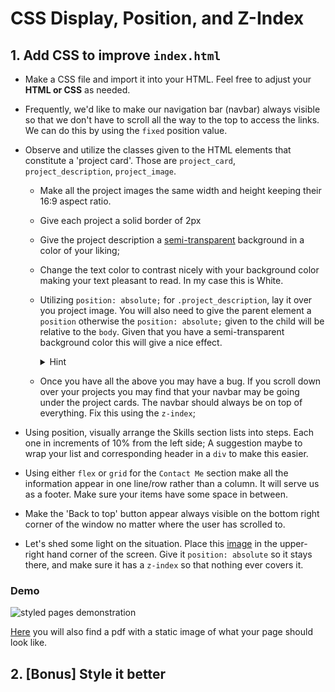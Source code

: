 # CSS Display, Position, and Z-Index


## 1. Add CSS to improve `index.html`

- Make a CSS file and import it into your HTML. Feel free to adjust your **HTML or CSS** as needed.
- Frequently, we'd like to make our navigation bar (navbar) always visible so that we don't have to scroll all the way to the top to access the links. We can do this by using the `fixed` position value.
- Observe and utilize the classes given to the HTML elements that constitute a 'project card'. Those are `project_card`, `project_description`, `project_image`.  
  * Make all the project images the same width and height keeping their 16:9 aspect ratio. 
  * Give each project a solid border of 2px
  * Give the project description a [semi-transparent](https://www.w3schools.com/cssref/func_rgba.asp) background in a color of your liking;
  * Change the text color to contrast nicely with your background color making your text pleasant to read. In my case this is White.
  * Utilizing `position: absolute;` for `.project_description`, lay it over you project image. You will also need to give the parent element a `position` otherwise the `position: absolute;` given to the child will be relative to the `body`. Given that you have a semi-transparent background color this will give a nice effect.

    <details>
      <summary>Hint</summary>

      Read about [`position: absolute;`](https://css-tricks.com/almanac/properties/p/position/)
    </details>
  * Once you have all the above you may have a bug. If you scroll down over your projects you may find that your navbar may be going under the project cards. The navbar should always be on top of everything. Fix this using the `z-index`; 

- Using position, visually arrange the Skills section lists into steps. Each one in increments of 10% from the left side; A suggestion maybe to wrap your list and corresponding header in a `div` to make this easier.

- Using either `flex` or `grid` for the `Contact Me` section make all the information appear in one line/row rather than a column. It will serve us as a footer.  Make sure your items have some space in between.

- Make the 'Back to top' button appear always visible on the bottom right corner of the window no matter where the user has scrolled to.

- Let's shed some light on the situation. Place this [image](http://www.sunnysidedrama.com/index/Welcome_files/Playtime_Sun-4.png) in the upper-right hand corner of the screen. Give it `position: absolute` so it stays there, and make sure it has a `z-index` so that nothing ever covers it.

### Demo
![styled pages demonstration](/assets/position_z-index_demo.gif)

[Here](/assets/position_z-index.pdf) you will also find a pdf with a static image of what your page should look like. 

## 2. [Bonus] Style it better
